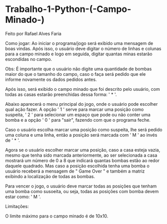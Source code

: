 # Trabalho-1-Python-(-Campo-Minado-)
Feito por Rafael Alves Faria

Como jogar:
Ao iniciar o programa/jogo será exibido uma mensagem de boas vindas. Após isso, o usuário deve digitar o número de linhas e colunas para a campo minado e logo em seguida, digitar quantas minas estarão escondidas no campo.

Obs: É importante que o usuário não digite uma quantidade de bombas maior do que o tamanho do campo, caso o faça será pedido que ele informe novamente os dados pedidos antes.

Após isso, será exibido o campo minado que foi descrito pelo usuário, com todas as casas estarão preenchidas dessa forma: ' * '. 

Abaixo aparecerá o menu principal do jogo, onde o usuário pode escolher qual ação fazer. A opção ' 1 ' serve para marcar uma posição como suspeita, ' 2 ' para selecionar um espaço que pode ou não conter uma bomba e a opção ' 0 ' para "sair", fazendo com que o programa feche.

Caso o usuário escolha marcar uma posição como suspeita, lhe será pedido uma coluna e uma linha, então a posição será marcada com ' M ' ao invés de ' * '.

Agora se o usuário escolher marcar uma posição, caso a casa esteja vazia, mesmo que tenha sido marcada anteriormente, ao ser selecionada a casa mostrará um número de 0 a 8 que indicará quantas bombas estão ao redor daquele quadrado. Mas caso a posição escolhida tenha uma bomba o usuário receberá a mensagem de " Game Over " e também a matriz exibindo a localização de todas as bombas.

Para vencer o jogo, o usuário deve marcar todas as posições que tenham uma bomba como susoeita, ou seja, todas as posições com bomba devem estar como: ' M '.

Limitações:

O limite máximo para o campo minado é de 10x10.
